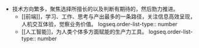 - 技术方向繁多，聚焦选择所擅长的以及判断有期待的，然后勠力推进。
	- [[前端]]，学习、工作、思考与产出最多的一条路径，关注信息高效呈现，人机交互体验，觉察业务价值。
	  logseq.order-list-type:: number
	- [[人工智能]]，为人类个体多方面赋能的生产力工具。
	  logseq.order-list-type:: number